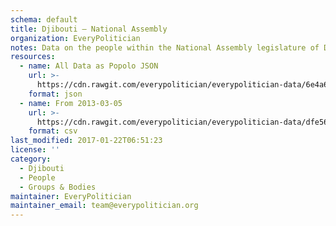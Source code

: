 ```yaml
---
schema: default
title: Djibouti — National Assembly
organization: EveryPolitician
notes: Data on the people within the National Assembly legislature of Djibouti.
resources:
  - name: All Data as Popolo JSON
    url: >-
      https://cdn.rawgit.com/everypolitician/everypolitician-data/6e4a6819ae2eb953c7f50c09882eadc0211e4212/data/Djibouti/Assembly/ep-popolo-v1.0.json
    format: json
  - name: From 2013-03-05
    url: >-
      https://cdn.rawgit.com/everypolitician/everypolitician-data/dfe56e242be3f70e40d4ebb562e237f2bd80e97f/data/Djibouti/Assembly/term-6.csv
    format: csv
last_modified: 2017-01-22T06:51:23
license: ''
category:
  - Djibouti
  - People
  - Groups & Bodies
maintainer: EveryPolitician
maintainer_email: team@everypolitician.org
---
```

